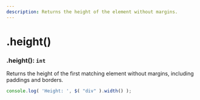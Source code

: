 ```yaml
---
description: Returns the height of the element without margins.
---
```


# .height()

### .height(): ``int``
Returns the height of the first matching element without margins, including paddings and borders.
```javascript
console.log( 'Height: ', $( "div" ).width() );
```
